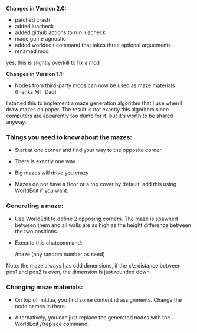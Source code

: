 **Changes in Version 2.0:**

* patched crash
* added luacheck
* added github actions to run luacheck
* made game agnostic
* added worldedit command that takes three optional arguements
* renamed mod

yes, this is slightly overkill to fix a mod

**Changes in Version 1.1:**

* Nodes from third-party mods can now be used as maze materials (thanks MT_Dad)

I started this to implement a maze generation algorithm that I use when I draw mazes on paper. The result is not exactly this algorithm since computers are apparently too dumb for it, but it's worth to be shared anyway.

### Things you need to know about the mazes:

- Start at one corner and find your way to the opposite corner

- There is exactly one way

- Big mazes will drive you crazy

- Mazes do not have a floor or a top cover by default, add this using WorldEdit if you want.


### Generating a maze:

- Use WorldEdit to define 2 opposing corners. The maze is spawned between them and all walls are as high as the height difference between the two positions.

- Execute this chatcommand:

    /maze [any random number as seed]


Note: the maze always has odd dimensions, if the x/z distance between pos1 and pos2 is even, the dimension is just rounded down.


### Changing maze materials:

- On top of init.lua, you find some content id assignments. Change the node names in there.

- Alternatively, you can just replace the generated nodes with the WorldEdit //replace command.
